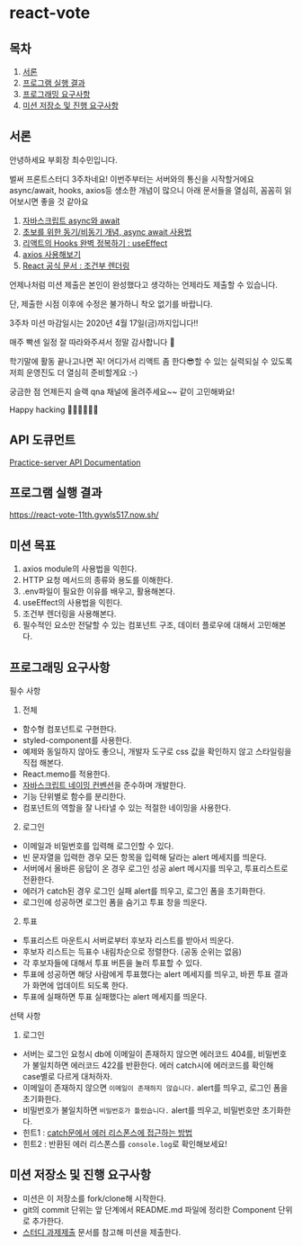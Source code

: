 # react-vote

## 목차

1. [서론](#서론)
2. [프로그램 실행 결과](#프로그램-실행-결과)
3. [프로그래밍 요구사항](#프로그래밍-요구사항)
4. [미션 저장소 및 진행 요구사항](#미션-저장소-및-진행-요구사항)

## 서론

안녕하세요 부회장 최수민입니다.

벌써 프론트스터디 3주차네요! 이번주부터는 서버와의 통신을 시작할거에요
async/await, hooks, axios등 생소한 개념이 많으니 아래 문서들을 열심히, 꼼꼼히 읽어보시면 좋을 것 같아요

1. [자바스크립트 async와 await](https://joshua1988.github.io/web-development/javascript/js-async-await/#async--await%EB%8A%94-%EB%AD%94%EA%B0%80%EC%9A%94)
2. [초보를 위한 동기/비동기 개념, async await 사용법](https://codingbroker.tistory.com/28)
3. [리액트의 Hooks 완벽 정복하기 : useEffect](https://velog.io/@velopert/react-hooks#2-useeffect)
4. [axios 사용해보기](https://velog.io/@sss5793/axios-%EC%82%AC%EC%9A%A9%ED%95%B4%EB%B3%B4%EA%B8%B0-uuk5elxk88)
5. [React 공식 문서 : 조건부 렌더링](https://reactjs-kr.firebaseapp.com/docs/conditional-rendering.html)

언제나처럼 미션 제출은 본인이 완성했다고 생각하는 언제라도 제출할 수 있습니다.

단, 제출한 시점 이후에 수정은 불가하니 착오 없기를 바랍니다.

3주차 미션 마감일시는 2020년 4월 17일(금)까지입니다‼️

매주 빡센 일정 잘 따라와주셔서 정말 감사합니다 🥺

학기말에 활동 끝나고나면 꼭! 어디가서 리액트 좀 한다😎할 수 있는 실력되실 수 있도록 저희 운영진도 더 열심히 준비할게요 :-)

궁금한 점 언제든지 슬랙 qna 채널에 올려주세요~~ 같이 고민해봐요!

Happy hacking 🧑🏻‍💻👩🏻‍💻

## API 도큐먼트

[Practice-server API Documentation](https://www.notion.so/sumins/Practice-server-API-Documentation-53ab36dfe92a40b984362415c244ceb9)

## 프로그램 실행 결과

https://react-vote-11th.gywls517.now.sh/

## 미션 목표

1. axios module의 사용법을 익힌다.
2. HTTP 요청 메서드의 종류와 용도를 이해한다.
3. .env파일이 필요한 이유를 배우고, 활용해본다.
4. useEffect의 사용법을 익힌다.
5. 조건부 렌더링을 사용해본다.
6. 필수적인 요소만 전달할 수 있는 컴포넌트 구조, 데이터 플로우에 대해서 고민해본다.

## 프로그래밍 요구사항

필수 사항

1. 전체

- 함수형 컴포넌트로 구현한다.
- styled-component를 사용한다.
- 예제와 동일하지 않아도 좋으니, 개발자 도구로 css 값을 확인하지 않고 스타일링을 직접 해본다.
- React.memo를 적용한다.
- [자바스크립트 네이밍 컨벤션](https://velog.io/@cada/%EC%9E%90%EB%B0%94%EC%8A%A4%ED%81%AC%EB%A6%BD%ED%8A%B8-%EC%8A%A4%ED%83%80%EC%9D%BC-%EA%B0%80%EC%9D%B4%EB%93%9C-%EB%84%A4%EC%9D%B4%EB%B0%8D-%EC%BB%A8%EB%B2%A4%EC%85%98-%ED%8E%B8)을 준수하며 개발한다.
- 기능 단위별로 함수를 분리한다.
- 컴포넌트의 역할을 잘 나타낼 수 있는 적절한 네이밍을 사용한다.

2. 로그인

- 이메일과 비밀번호를 입력해 로그인할 수 있다.
- 빈 문자열을 입력한 경우 모든 항목을 입력해 달라는 alert 메세지를 띄운다.
- 서버에서 올바른 응답이 온 경우 로그인 성공 alert 메시지를 띄우고, 투표리스트로 전환한다.
- 에러가 catch된 경우 로그인 실패 alert를 띄우고, 로그인 폼을 초기화한다.
- 로그인에 성공하면 로그인 폼을 숨기고 투표 창을 띄운다.

2. 투표

- 투표리스트 마운트시 서버로부터 후보자 리스트를 받아서 띄운다.
- 후보자 리스트는 득표수 내림차순으로 정렬한다. (공동 순위는 없음)
- 각 후보자들에 대해서 투표 버튼을 눌러 투표할 수 있다.
- 투표에 성공하면 해당 사람에게 투표했다는 alert 메세지를 띄우고, 바뀐 투표 결과가 화면에 업데이트 되도록 한다.
- 투표에 실패하면 투표 실패했다는 alert 메세지를 띄운다.

선택 사항

1. 로그인

- 서버는 로그인 요청시 db에 이메일이 존재하지 않으면 에러코드 404를, 비밀번호가 불일치하면 에러코드 422를 반환한다. 에러 catch시에 에러코드를 확인해 case별로 다르게 대처하자.
- 이메일이 존재하지 않으면 `이메일이 존재하지 않습니다.` alert를 띄우고, 로그인 폼을 초기화한다.
- 비밀번호가 불일치하면 `비밀번호가 틀렸습니다.` alert를 띄우고, 비밀번호만 초기화한다.
- 힌트1 : [catch문에서 에러 리스폰스에 접근하는 방법](https://github.com/axios/axios/issues/960#issuecomment-309287911)
- 힌트2 : 반환된 에러 리스폰스를 `console.log`로 확인해보세요!


## 미션 저장소 및 진행 요구사항

- 미션은 이 저장소를 fork/clone해 시작한다.
- git의 commit 단위는 앞 단계에서 README.md 파일에 정리한 Component 단위로 추가한다.
- [스터디 과제제출](https://github.com/CEOS-Developers/react-todo-11th/tree/master/docs/how-to-submit) 문서를 참고해 미션을 제출한다.
